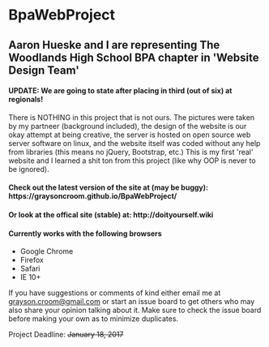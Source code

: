 # BpaWebProject

<h2>Aaron Hueske and I are representing The Woodlands High School BPA chapter in 'Website Design Team'</h2>

<h4>UPDATE: We are going to state after placing in third (out of six) at regionals!</h4>

There is NOTHING in this project that is not ours. The pictures were taken by my partneer (background included),
the design of the website is our okay attempt at being creative, the server is hosted on open source web server
software on linux, and the website itself was coded without any help from libraries (this means no jQuery, Bootstrap, etc.)
This is my first 'real' website and I learned a shit ton from this project (like why OOP is never to be ignored).

<h4>Check out the latest version of the site at (may be buggy): https://graysoncroom.github.io/BpaWebProject/</h4>

<h4>Or look at the offical site (stable) at: http://doityourself.wiki</h4>

<h4>Currently works with the following browsers</h4>
<ul>
  <li>Google Chrome</li>
  <li>Firefox</li>
  <li>Safari</li>
  <li>IE 10+</li>
</ul>

If you have suggestions or comments of kind either email me at grayson.croom@gmail.com or start an issue board to get others who may also share your opinion talking about it. Make sure to check the issue board before making your own as to minimize duplicates.



Project Deadline: <strike>January 18, 2017</strike>

